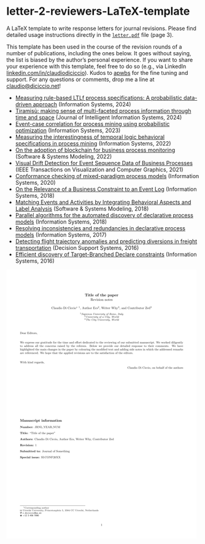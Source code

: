 # letter-2-reviewers-LaTeX-template
A LaTeX template to write response letters for journal revisions. Please find detailed usage instructions directly in the [`letter.pdf`](letter.pdf) file (page 3).

This template has been used in the course of the revision rounds of a number of publications, including the ones below. It goes without saying, the list is biased by the author’s personal experience. If you want to share your experience with this template, feel free to do so (e.g., via LinkedIn [linkedin.com/in/claudiodiciccio](https://www.linkedin.com/in/claudiodiciccio/)). Kudos to [apwbs](https://github.com/apwbs/) for the fine tuning and support. For any questions or comments, drop me a line at [claudio@diciccio.net](mailto:claudio@diciccio.net)!

* [Measuring rule-based LTLf process specifications: A probabilistic data-driven approach](https://doi.org/10.1016/j.is.2023.102312) (Information Systems, 2024)
* [Tiramisù: making sense of multi-faceted process information through time and space](http://dx.doi.org/10.1007/s10844-024-00875-8) (Journal of Intelligent Information Systems, 2024)
* [Event-case correlation for process mining using probabilistic optimization](http://dx.doi.org/10.1016/j.is.2023.102167) (Information Systems, 2023)
* [Measuring the interestingness of temporal logic behavioral specifications in process mining](http://dx.doi.org/10.1016/j.is.2021.101920) (Information Systems, 2022)
* [On the adoption of blockchain for business process monitoring](http://dx.doi.org/10.1007/s10270-021-00959-x) (Software & Systems Modeling, 2022)
* [Visual Drift Detection for Event Sequence Data of Business Processes](http://dx.doi.org/10.1109/TVCG.2021.3050071) (IEEE Transactions on Visualization and Computer Graphics, 2021)
* [Conformance checking of mixed-paradigm process models](https://doi.org/10.1016/j.is.2020.101685) (Information Systems, 2020)
* [On the Relevance of a Business Constraint to an Event Log](https://doi.org/10.1016/j.is.2018.01.011) (Information Systems, 2018)
* [Matching Events and Activities by Integrating Behavioral Aspects and Label Analysis](https://doi.org/10.1007/s10270-017-0603-z) (Software & Systems Modeling, 2018)
* [Parallel algorithms for the automated discovery of declarative process models](https://doi.org/10.1016/j.is.2017.12.002) (Information Systems, 2018)
* [Resolving inconsistencies and redundancies in declarative process models](http://dx.doi.org/10.1016/j.is.2016.09.005) (Information Systems, 2017)
* [Detecting flight trajectory anomalies and predicting diversions in freight transportation](http://dx.doi.org/10.1016/j.dss.2016.05.004) (Decision Support Systems, 2016)
* [Efficient discovery of Target-Branched Declare constraints](https://doi.org/10.1016/j.is.2015.06.009) (Information Systems, 2016)

![A screenshot of the letter's first page](letter.jpg)
